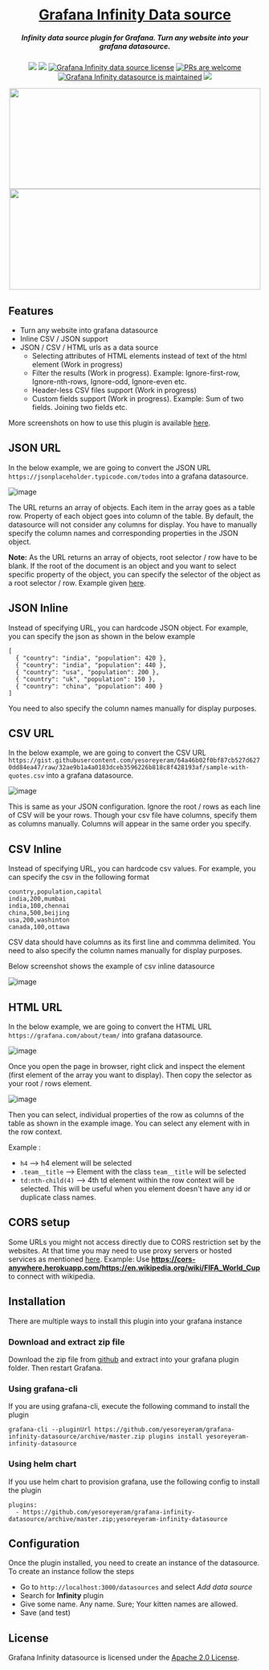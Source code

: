 <p align="center">
    <a href="https://yesoreyeram.github.io/grafana-infinity-datasource">
        <h1 align="center">Grafana Infinity Data source</h2>
    </a>
    <h5 align="center">Infinity data source plugin for Grafana. Turn any website into your grafana datasource.</h5>
</p>
<p align="center">
    <a href="https://github.com/yesoreyeram/grafana-infinity-datasource/actions?query=workflow%3A%22Build+%26+Publish%22" target="_blank"><img src="https://github.com/yesoreyeram/grafana-infinity-datasource/workflows/Build%20&%20Publish/badge.svg"/></a>
    <a href="https://github.com/yesoreyeram/grafana-infinity-datasource/issues" target="_blank"><img src="https://img.shields.io/github/issues/yesoreyeram/grafana-infinity-datasource"/></a>
    <a href="https://github.com/yesoreyeram/grafana-infinity-datasource/blob/master/LICENSE" target="_blank"><img src="https://img.shields.io/github/license/yesoreyeram/grafana-infinity-datasource" alt="Grafana Infinity data source license" /></a>
    <a href="http://makeapullrequest.com"><img src="https://img.shields.io/badge/PRs-welcome-brightgreen.svg" alt="PRs are welcome" /></a>
    <a href="https://GitHub.com/yesoreyeram/grafana-infinity-datasource/graphs/commit-activity"><img src="https://img.shields.io/badge/Maintained%3F-yes-green.svg" alt="Grafana Infinity datasource is maintained" /></a>
    <a href="https://codeclimate.com/github/yesoreyeram/grafana-infinity-datasource/maintainability"><img src="https://api.codeclimate.com/v1/badges/fe316cba222e99e573dd/maintainability" /></a>
</p>
<p align="center">
    <img src="https://user-images.githubusercontent.com/153843/92399290-faabcf80-f121-11ea-9261-b06c708e81c0.png" width="500" height="200"></img><br/>
    <img src="https://user-images.githubusercontent.com/153843/92382187-1a33ff80-f104-11ea-92ec-e5c4fa83fd3f.png" width="500" height="200"></img>
</p>

## Features

* Turn any website into grafana datasource
* Inline CSV / JSON support
* JSON / CSV / HTML urls as a data source
    * Selecting attributes of HTML elements instead of text of the html element (Work in progress)
    * Filter the results (Work in progress). Example: Ignore-first-row, Ignore-nth-rows, Ignore-odd, Ignore-even etc.
    * Header-less CSV files support (Work in progress)
    * Custom fields support (Work in progress). Example: Sum of two fields. Joining two fields etc.

More screenshots on how to use this plugin is available [here](https://github.com/yesoreyeram/grafana-infinity-datasource/issues/1).

## JSON URL

In the below example, we are going to convert the JSON URL `https://jsonplaceholder.typicode.com/todos` into a grafana datasource.

![image](https://user-images.githubusercontent.com/153843/92381992-bf020d00-f103-11ea-936d-94f903faa5e6.png)

The URL returns an array of objects. Each item in the array goes as a table row. Property of each object goes into column of the table. By default, the datasource will not consider any columns for display. You have to manually specify the column names and corresponding properties in the JSON object.

**Note:** As the URL returns an array of objects, root selector / row have to be blank. If the root of the document is an object and you want to select specific property of the object, you can specify the selector of the object as a root selector / row. Example given [here](https://github.com/yesoreyeram/grafana-infinity-datasource/issues/1#issue-694996991).

## JSON Inline

Instead of specifying URL, you can hardcode JSON object. For example, you can specify the json as shown in the below example

```
[
  { "country": "india", "population": 420 },
  { "country": "india", "population": 440 },
  { "country": "usa", "population": 200 },
  { "country": "uk", "population": 150 },
  { "country": "china", "population": 400 }
]
```

You need to also specify the column names manually for display purposes. 

## CSV URL

In the below example, we are going to convert the CSV URL `https://gist.githubusercontent.com/yesoreyeram/64a46b02f0bf87cb527d6270dd84ea47/raw/32ae9b1a4a0183dceb3596226b818c8f428193af/sample-with-quotes.csv` into a grafana datasource.

![image](https://user-images.githubusercontent.com/153843/92382040-d8a35480-f103-11ea-8ff8-48c7ca211062.png)

This is same as your JSON configuration. Ignore the root / rows as each line of CSV will be your rows. Though your csv file have columns, specify them as columns manually. Columns will appear in the same order you specify.

## CSV Inline

Instead of specifying URL, you can hardcode csv values. For example, you can specify the csv in the following format

```
country,population,capital
india,200,mumbai
india,100,chennai
china,500,beijing
usa,200,washinton
canada,100,ottawa
```

CSV data should have columns as its first line and commma delimited. You need to also specify the column names manually for display purposes. 

Below screenshot shows the example of csv inline datasource

![image](https://user-images.githubusercontent.com/153843/92571108-9e0ff800-f27a-11ea-9fe9-9f9dcbd7125a.png)

## HTML URL

In the below example, we are going to convert the HTML URL `https://grafana.com/about/team/` into grafana datasource.

![image](https://user-images.githubusercontent.com/153843/92382094-f4a6f600-f103-11ea-8035-e1bbd9157629.png)

Once you open the page in browser, right click and inspect the element (first element of the array you want to display). Then copy the selector as your root / rows element. 

![image](https://user-images.githubusercontent.com/153843/92396876-ac94cd00-f11d-11ea-850d-f1754f980fc7.png)

Then you can select, individual properties of the row as columns of the table as shown in the example image. You can select any element with in the row context.

Example :

- `h4` --> h4 element will be selected
- `.team__title` --> Element with the class `team__title` will be selected
- `td:nth-child(4)` --> 4th td element within the row context will be selected. This will be useful when you element doesn't have any id or duplicate class names. 

## CORS setup

Some URLs you might not access directly due to CORS restriction set by the websites. At that time you may need to use proxy servers or hosted services as mentioned [here](https://stackoverflow.com/a/32167044/1576253). Example: Use **https://cors-anywhere.herokuapp.com/https://en.wikipedia.org/wiki/FIFA_World_Cup** to connect with wikipedia.

## Installation

There are multiple ways to install this plugin into your grafana instance

### Download and extract zip file

Download the zip file from [github](https://github.com/yesoreyeram/grafana-infinity-datasource/archive/master.zip) and extract into your grafana plugin folder. Then restart Grafana.

### Using grafana-cli

If you are using grafana-cli, execute the following command to install the plugin

```
grafana-cli --pluginUrl https://github.com/yesoreyeram/grafana-infinity-datasource/archive/master.zip plugins install yesoreyeram-infinity-datasource
```

### Using helm chart

If you use helm chart to provision grafana, use the following config to install the plugin

```
plugins:
  - https://github.com/yesoreyeram/grafana-infinity-datasource/archive/master.zip;yesoreyeram-infinity-datasource
```

## Configuration

Once the plugin installed, you need to create an instance of the datasource. To create an instance follow the steps

* Go to `http://localhost:3000/datasources` and select *Add data source*
* Search for **Infinity** plugin
* Give some name. Any name. Sure; Your kitten names are allowed.
* Save (and test)

## License

Grafana Infinity datasource is licensed under the [Apache 2.0 License](https://github.com/yesoreyeram/grafana-infinity-datasource/blob/master/LICENSE).
